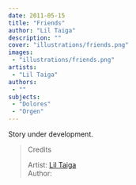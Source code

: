 ```yaml
---
date: 2011-05-15
title: "Friends"
author: "Lil Taiga"
description: ""
cover: "illustrations/friends.png"
images:
 - "illustrations/friends.png"
artists:
 - "Lil Taiga"
authors:
 - ""
subjects:
 - "Dolores"
 - "Orgen"
---
```

Story under development.
>Credits
>
>Artist: [Lil Taiga](https://twitter.com/liltaiga4)  
>Author:
